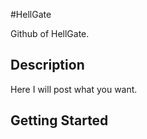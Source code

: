 #HellGate

Github of HellGate.

## Description

Here I will post what you want.

## Getting Started
